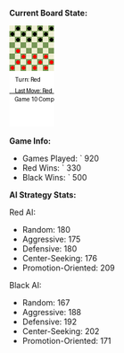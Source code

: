 
**Current Board State:**  
<!-- START_GIF -->
![Checkers Game](./checkers_game.gif)
<!-- END_GIF -->

**Game Info:**  
- Games Played: `<!-- GAMES_PLAYED --> 920
- Red Wins: `<!-- RED_WINS --> 330
- Black Wins: `<!-- BLACK_WINS --> 500

<!-- AI_STATS -->
**AI Strategy Stats:**

Red AI:
- Random: 180
- Aggressive: 175
- Defensive: 180
- Center-Seeking: 176
- Promotion-Oriented: 209

Black AI:
- Random: 167
- Aggressive: 188
- Defensive: 192
- Center-Seeking: 202
- Promotion-Oriented: 171

